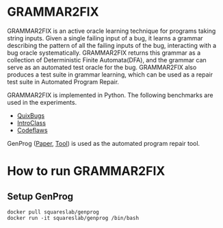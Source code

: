 # GRAMMAR2FIX
GRAMMAR2FIX is an active oracle learning technique for programs taking string inputs. Given a single failing input of a bug, it learns a grammar describing the pattern of all the failing inputs of the bug, interacting with a bug oracle systematically. GRAMMAR2FIX returns this grammar as a collection of Deterministic Finite Automata(DFA), and the grammar can serve as an automated test oracle for the bug. GRAMMAR2FIX also produces a test suite in grammar learning, which can be used as a repair test suite in Automated Program Repair.

GRAMMAR2FIX is implemented in Python. The following benchmarks are used in the experiments.

* <a href="https://github.com/jkoppel/QuixBugs">QuixBugs</a>
* <a href="https://github.com/ProgramRepair/IntroClass">IntroClass</a>
* <a href="https://github.com/codeflaws/codeflaws">Codeflaws</a>

GenProg (<a href="https://ieeexplore.ieee.org/document/6035728">Paper</a>, <a href="https://github.com/squaresLab/genprog-code">Tool</a>) is used as the automated program repair tool.

# How to run GRAMMAR2FIX



## Setup GenProg
```
docker pull squareslab/genprog
docker run -it squareslab/genprog /bin/bash
```
